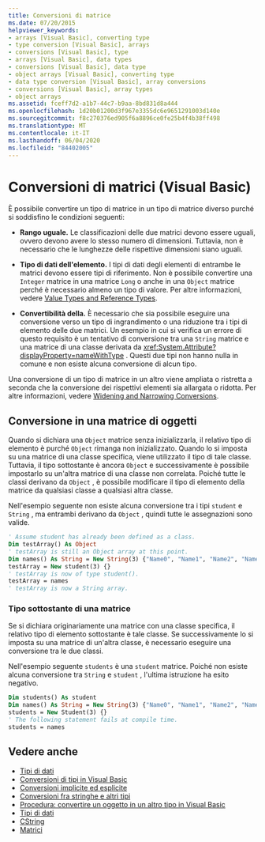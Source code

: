 ```yaml
---
title: Conversioni di matrice
ms.date: 07/20/2015
helpviewer_keywords:
- arrays [Visual Basic], converting type
- type conversion [Visual Basic], arrays
- conversions [Visual Basic], type
- arrays [Visual Basic], data types
- conversions [Visual Basic], data type
- object arrays [Visual Basic], converting type
- data type conversion [Visual Basic], array conversions
- conversions [Visual Basic], array types
- object arrays
ms.assetid: fceff7d2-a1b7-44c7-b9aa-8bd831d8a444
ms.openlocfilehash: 1d20b01200d3f967e3355dc6e9651291003d140e
ms.sourcegitcommit: f8c270376ed905f6a8896ce0fe25b4f4b38ff498
ms.translationtype: MT
ms.contentlocale: it-IT
ms.lasthandoff: 06/04/2020
ms.locfileid: "84402005"
---
```

# <a name="array-conversions-visual-basic"></a>Conversioni di matrici (Visual Basic)
È possibile convertire un tipo di matrice in un tipo di matrice diverso purché si soddisfino le condizioni seguenti:  
  
- **Rango uguale.** Le classificazioni delle due matrici devono essere uguali, ovvero devono avere lo stesso numero di dimensioni. Tuttavia, non è necessario che le lunghezze delle rispettive dimensioni siano uguali.  
  
- **Tipo di dati dell'elemento.** I tipi di dati degli elementi di entrambe le matrici devono essere tipi di riferimento. Non è possibile convertire una `Integer` matrice in una matrice `Long` o anche in una `Object` matrice perché è necessario almeno un tipo di valore. Per altre informazioni, vedere [Value Types and Reference Types](value-types-and-reference-types.md).  
  
- **Convertibilità della.** È necessario che sia possibile eseguire una conversione verso un tipo di ingrandimento o una riduzione tra i tipi di elemento delle due matrici. Un esempio in cui si verifica un errore di questo requisito è un tentativo di conversione tra una `String` matrice e una matrice di una classe derivata da <xref:System.Attribute?displayProperty=nameWithType> . Questi due tipi non hanno nulla in comune e non esiste alcuna conversione di alcun tipo.  
  
 Una conversione di un tipo di matrice in un altro viene ampliata o ristretta a seconda che la conversione dei rispettivi elementi sia allargata o ridotta. Per altre informazioni, vedere [Widening and Narrowing Conversions](widening-and-narrowing-conversions.md).  
  
## <a name="conversion-to-an-object-array"></a>Conversione in una matrice di oggetti  
 Quando si dichiara una `Object` matrice senza inizializzarla, il relativo tipo di elemento è purché `Object` rimanga non inizializzato. Quando lo si imposta su una matrice di una classe specifica, viene utilizzato il tipo di tale classe. Tuttavia, il tipo sottostante è ancora `Object` e successivamente è possibile impostarlo su un'altra matrice di una classe non correlata. Poiché tutte le classi derivano da `Object` , è possibile modificare il tipo di elemento della matrice da qualsiasi classe a qualsiasi altra classe.  
  
 Nell'esempio seguente non esiste alcuna conversione tra i tipi `student` e `String` , ma entrambi derivano da `Object` , quindi tutte le assegnazioni sono valide.  
  
```vb  
' Assume student has already been defined as a class.  
Dim testArray() As Object  
' testArray is still an Object array at this point.  
Dim names() As String = New String(3) {"Name0", "Name1", "Name2", "Name3"}  
testArray = New student(3) {}  
' testArray is now of type student().  
testArray = names  
' testArray is now a String array.  
```  
  
### <a name="underlying-type-of-an-array"></a>Tipo sottostante di una matrice  
 Se si dichiara originariamente una matrice con una classe specifica, il relativo tipo di elemento sottostante è tale classe. Se successivamente lo si imposta su una matrice di un'altra classe, è necessario eseguire una conversione tra le due classi.  
  
 Nell'esempio seguente `students` è una `student` matrice. Poiché non esiste alcuna conversione tra `String` e `student` , l'ultima istruzione ha esito negativo.  
  
```vb  
Dim students() As student  
Dim names() As String = New String(3) {"Name0", "Name1", "Name2", "Name3"}  
students = New Student(3) {}  
' The following statement fails at compile time.  
students = names  
```  
  
## <a name="see-also"></a>Vedere anche

- [Tipi di dati](index.md)
- [Conversioni di tipi in Visual Basic](type-conversions.md)
- [Conversioni implicite ed esplicite](implicit-and-explicit-conversions.md)
- [Conversioni fra stringhe e altri tipi](conversions-between-strings-and-other-types.md)
- [Procedura: convertire un oggetto in un altro tipo in Visual Basic](how-to-convert-an-object-to-another-type.md)
- [Tipi di dati](../../../language-reference/data-types/index.md)
- [CString](../../../language-reference/functions/type-conversion-functions.md)
- [Matrici](../arrays/index.md)
